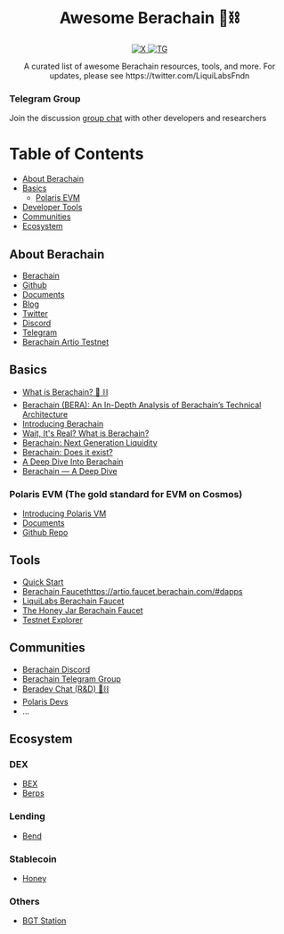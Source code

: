 <div align="center">
  <h1 align="center">Awesome Berachain 🐻⛓️</h1>
  <p align="center">
    <a href="https://twitter.com/LiquiLabsFndn">
      <img alt="X" src="https://img.shields.io/badge/X-000000?style=for-the-badge&logo=x&logoColor=white">
    </a>
    <a href="https://t.me/+VBorjXJKs_U3NjVl">
      <img alt="TG" src="https://img.shields.io/badge/Telegram-2CA5E0?style=for-the-badge&logo=telegram&logoColor=white">
    </a>
  </p>

  <p align="center"> A curated list of awesome Berachain resources, tools, and more. For updates, please see https://twitter.com/LiquiLabsFndn </p>
</div>

### Telegram Group
Join the discussion [group chat](https://t.me/+VBorjXJKs_U3NjVl) with other developers and researchers


Table of Contents
=================

* [About Berachain](#about-berachain)
* [Basics](#basics)
  * [Polaris EVM](#polaris-evm-the-gold-standard-for-evm-on-cosmos)
* [Developer Tools](#tools)
* [Communities](#communities)
* [Ecosystem](#ecosystem)


## About Berachain

- [Berachain](https://www.berachain.com/)
- [Github](https://github.com/berachain)
- [Documents](https://docs.berachain.com/)
- [Blog](https://medium.com/berachain-foundation)
- [Twitter](https://twitter.com/berachain)
- [Discord](https://discord.com/invite/berachain)
- [Telegram](https://t.me/BerachainPortal)
- [Berachain Artio Testnet
](https://artio.faucet.berachain.com/#dapps)


## Basics

- [What is Berachain? 🐻 ⛓️](https://docs.berachain.com/learn/#what-is-berachain)
- [Berachain (BERA): An In-Depth Analysis of Berachain’s Technical Architecture
](https://daic.capital/blog/Berachain-BERA-An-In-Depth-Analysis-of-Berachain-s-Technical-Architecture-5d6134b919a649cbaa138af3adc64c6a)
- [Introducing Berachain](https://medium.com/a41-ventures/research-introducing-berachain-901315f5bad6)
- [Wait, It's Real? What is Berachain?](https://mirror.xyz/0x524f1E4B8E21558B3c42650f39E65d2041466F02/emtTFiTwKHm8PYtBL1NF-J1DsVrY-yi1Vs3vb4sHY6M)
- [Berachain: Next Generation Liquidity](https://research.nansen.ai/articles/berachain-next-generation-liquidity)
- [Berachain: Does it exist?](https://medium.com/imperator-guide/berachain-does-it-exist-5b88317b5203)
- [A Deep Dive Into Berachain](https://en.foresightnews.pro/a-deep-dive-into-berachain/)
- [Berachain — A Deep Dive](https://medium.com/coinmonks/berachain-a-deep-dive-3c840de5a09a)

### Polaris EVM (The gold standard for EVM on Cosmos)

  - [Introducing Polaris VM](https://medium.com/berachain-foundation/introducing-polaris-vm-2a0b77d777f8)
  - [Documents](https://polaris.berachain.dev/docs)
  - [Github Repo](https://github.com/berachain/polaris)

## Tools
- [Quick Start](https://docs.berachain.com/developers/)
- [Berachain Faucet](https://artio.faucet.berachain.com/#dapps)https://artio.faucet.berachain.com/#dapps
- [LiquiLabs Berachain Faucet](https://berafaucet.com/)
- [The Honey Jar Berachain Faucet](https://faucet.0xhoneyjar.xyz/)
- [Testnet Explorer](https://artio.beratrail.io/)

## Communities
- [Berachain Discord](https://discord.com/invite/berachain)
- [Berachain Telegram Group](https://t.me/BerachainPortal)
- [Beradev Chat (R&D) 🐻⛓️](https://t.me/+I6ryFWdizgI3MDY1)
- [Polaris Devs](https://t.me/polaris_devs)
- ...

## Ecosystem

### DEX

- [BEX](https://artio.bex.berachain.com/)
- [Berps](https://artio.berps.berachain.com/)
  
### Lending

- [Bend](https://artio.bend.berachain.com/)

### Stablecoin

- [Honey](https://artio.honey.berachain.com/)

### Others

- [BGT Station](https://artio.station.berachain.com/)


